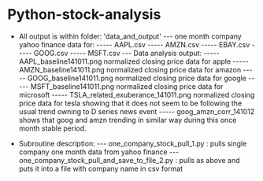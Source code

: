 Python-stock-analysis
=====================

- All output is within folder: 'data_and_output'
--- one month company yahoo finance data for:
----- AAPL.csv
----- AMZN.csv
----- EBAY.csv
----- GOOG.csv
----- MSFT.csv
--- Data analysis output:
----- AAPL_baseline141011.png
      normalized closing price data for apple
----- AMZN_baseline141011.png
      normalized closing price data for amazon
----- GOOG_baseline141011.png
      normalized closing price data for google
----- MSFT_baseline141011.png
      normalized closing price data for microsoft
----- TSLA_related_exuberance_141011.png
      normalized closing price data for tesla showing that it does not 
      seem to be following the usual trend owning to D series news event
----- goog_amzn_corr_141012
      shows that goog and amzn trending in similar way during this once 
      month stable period.


- Subroutine description:
--- one_company_stock_pull_1.py : 
    pulls single company one month data from yahoo finance
--- one_company_stock_pull_and_save_to_file_2.py :
    pulls as above and puts it into a file with company name in csv format
